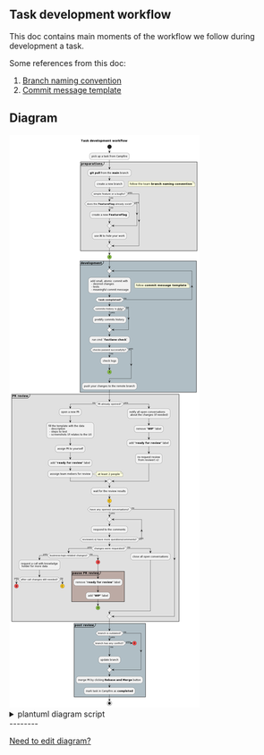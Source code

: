## Task development workflow

This doc contains main moments of the workflow we follow during development a task.

Some references from this doc:

1. [Branch naming convention](./GITHUB_CONVENTIONS.md#branch-naming-rules)
1. [Commit message template](./GITHUB_CONVENTIONS.md#commit-messages)

## Diagram

<img src="./arts/task_dev_workflow.png" alt="Task development workflow"/>

<details>
    <summary>plantuml diagram script</summary>

    @startuml
    title: Task development workflow
    start
    :pick up a task from Campfire;

    partition #e0e0e0 "**preparations**" {
      :**git pull** from the **main** branch ;
      :create a new branch;
        floating note right: follow the team **branch naming convention**
      if (simple feature or a bugfix?) then (no)
        if (does the **FeatureFlag** already exist?) then (no)
          :create a new **FeatureFlag**;
        else (yes)
        endif
        :use **it** to //hide// your work;
      else (yes) 
      endif
    }
    
    #8BC34A:(A)
    
    partition #b0bec5 "**development**" {
      repeat
        :add small, atomic commit with
         - desired changes
         - tests
         - meaningful commit message;
          floating note right: follow **commit message template**
      repeat while (<b> task completed?) is (no)
      if (commits history is __dirty__?) then (yes)
        :prettify commits history;
      else (no)
      endif
      : run cmd **`fastlane check`**;
      if (checks passed successfylly?) then (no)
        :check logs;
        #8BC34A:(A)
        detach
      else (yes)
      endif
      :push your changes to the remote branch;
    }
    
    partition #e0e0e0 "**PR review**" {
      if (PR already opened?) then (no)
        :open a new PR;
        :fill the template with the data
         - description
         - steps to test
         - screenshots (if relates to the UI);
        :assign PR to yourself;
        :add **"ready for review"** label;
        :asssign team mebers for review;
          note right: at least 2 people
      else (yes)
        :notify all open conversations 
         about the changes (if needed);
        :remove **"WIP"** label;
        :add **"ready for review"** label;
        :re-request review 
         from reviwer(-s);
      endif
    
      :wait for the review results;
    
      #ffca28:(C)
    
      if (have any opened conversations?) then (yes)
        repeat
          :respond to the comments;
        repeat while (reviewer(-s) have more questions/comments?) is (yes)
        if (changes were requested?) then (yes)
          if (business-logic-related changes?) then (yes)
            :request a call with knowladge 
             holder for more data;
            if (after call changes still needed?) then (yes)
              #FF5252:(B)
              detach
            else (no)
              #ffca28:(C)
              detach
            endif
          else (no)
            #FF5252:(B)
            partition #bcaaa4 "**pause PR review**" {
              :remove **"ready for review"** label;
              :add **"WIP"** label;
            }
            #8BC34A:(A)
            detach
          endif
        else (no)
          :close all open conversations;
        endif
      else (no)
      endif
    }
    
    partition #b0bec5 "**post review**" {
      if (branch is outdated?) then (yes)
        if (branch has any conflict?) then (yes)
          #FF5252:(B)
          detach
        else (no)
        endif
        :update branch;
      else (no)
      endif
      :merge PR by clicking **Rebase and Merge** button;
      :mark task in Campfire as **completed**;
    }
    
    stop
    @enduml
</details>
--------

[Need to edit diagram?](edit_plantuml_diagrams.md)